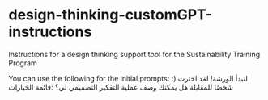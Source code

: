 # design-thinking-customGPT-instructions
Instructions for a design thinking support tool for the Sustainability Training Program

You can use the following for the initial prompts:
:) لنبدأ الورشة! لقد اخترت شخصًا للمقابلة
هل يمكنك وصف عملية التفكير التصميمي لي؟
:قائمة الخيارات
